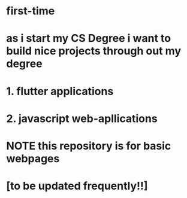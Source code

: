 # first-time
# as i start my CS Degree i want to build nice projects through out my degree
# 1. flutter applications 
# 2. javascript web-apllications 
# NOTE this repository is for basic webpages
# [to be updated frequently!!]